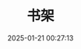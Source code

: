 ---
title: 书架
date: 2025-01-21 00:27:13
comments: false
aside: false
top_img: false
type: "collect"
---